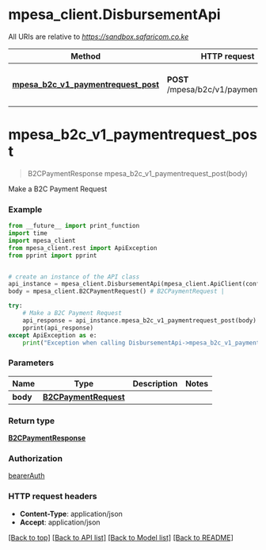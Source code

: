 # mpesa_client.DisbursementApi

All URIs are relative to *https://sandbox.safaricom.co.ke*

Method | HTTP request | Description
------------- | ------------- | -------------
[**mpesa_b2c_v1_paymentrequest_post**](DisbursementApi.md#mpesa_b2c_v1_paymentrequest_post) | **POST** /mpesa/b2c/v1/paymentrequest | Make a B2C Payment Request

# **mpesa_b2c_v1_paymentrequest_post**
> B2CPaymentResponse mpesa_b2c_v1_paymentrequest_post(body)

Make a B2C Payment Request

### Example
```python
from __future__ import print_function
import time
import mpesa_client
from mpesa_client.rest import ApiException
from pprint import pprint


# create an instance of the API class
api_instance = mpesa_client.DisbursementApi(mpesa_client.ApiClient(configuration))
body = mpesa_client.B2CPaymentRequest() # B2CPaymentRequest | 

try:
    # Make a B2C Payment Request
    api_response = api_instance.mpesa_b2c_v1_paymentrequest_post(body)
    pprint(api_response)
except ApiException as e:
    print("Exception when calling DisbursementApi->mpesa_b2c_v1_paymentrequest_post: %s\n" % e)
```

### Parameters

Name | Type | Description  | Notes
------------- | ------------- | ------------- | -------------
 **body** | [**B2CPaymentRequest**](B2CPaymentRequest.md)|  | 

### Return type

[**B2CPaymentResponse**](B2CPaymentResponse.md)

### Authorization

[bearerAuth](../README.md#bearerAuth)

### HTTP request headers

 - **Content-Type**: application/json
 - **Accept**: application/json

[[Back to top]](#) [[Back to API list]](../README.md#documentation-for-api-endpoints) [[Back to Model list]](../README.md#documentation-for-models) [[Back to README]](../README.md)

